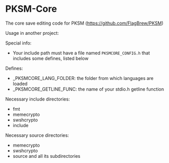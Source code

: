 # PKSM-Core
The core save editing code for PKSM (https://github.com/FlagBrew/PKSM)

Usage in another project:

Special info:
- Your include path must have a file named `PKSMCORE_CONFIG.h` that includes some defines, listed below

Defines:
- _PKSMCORE_LANG_FOLDER: the folder from which languages are loaded
- _PKSMCORE_GETLINE_FUNC: the name of your stdio.h getline function

Necessary include directories:
- fmt
- memecrypto
- swshcrypto
- include

Necessary source directories:
- memecrypto
- swshcrypto
- source and all its subdirectories
